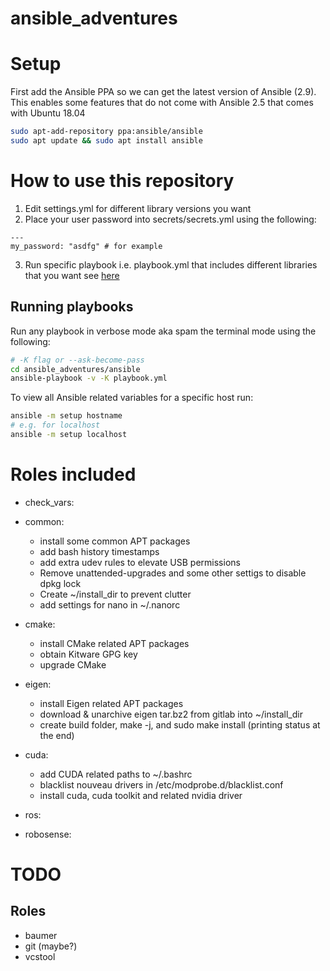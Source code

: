 # ansible_adventures

# Setup
First add the Ansible PPA so we can get the latest version of Ansible (2.9).
This enables some features that do not come with Ansible 2.5 that comes with Ubuntu 18.04
```bash
sudo apt-add-repository ppa:ansible/ansible
sudo apt update && sudo apt install ansible
```
# How to use this repository
1. Edit settings.yml for different library versions you want
2. Place your user password into secrets/secrets.yml using the following:
```
---
my_password: "asdfg" # for example
```
3. Run specific playbook i.e. playbook.yml that includes different libraries that you want see [here](#running-playbooks)

## Running playbooks
Run any playbook in verbose mode aka spam the terminal mode using the following:
```bash
# -K flag or --ask-become-pass
cd ansible_adventures/ansible
ansible-playbook -v -K playbook.yml
```

To view all Ansible related variables for a specific host run:
```bash
ansible -m setup hostname
# e.g. for localhost
ansible -m setup localhost
```


# Roles included
- check_vars:

- common:
    - install some common APT packages
    - add bash history timestamps
    - add extra udev rules to elevate USB permissions
    - Remove unattended-upgrades and some other settigs to disable dpkg lock
    - Create ~/install_dir to prevent clutter
    - add settings for nano in ~/.nanorc
- cmake:
    - install CMake related APT packages
    - obtain Kitware GPG key
    - upgrade CMake
- eigen:
    - install Eigen related APT packages
    - download & unarchive eigen tar.bz2 from gitlab into ~/install_dir
    - create build folder, make -j, and sudo make install (printing status at the end)
- cuda:
    - add CUDA related paths to ~/.bashrc
    - blacklist nouveau drivers in /etc/modprobe.d/blacklist.conf
    - install cuda, cuda toolkit and related nvidia driver
- ros:
- robosense:

# TODO
## Roles
- baumer
- git (maybe?)
- vcstool